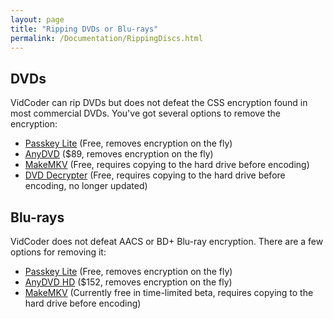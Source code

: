 ```yaml
---
layout: page
title: "Ripping DVDs or Blu-rays"
permalink: /Documentation/RippingDiscs.html
---
```


## DVDs
VidCoder can rip DVDs but does not defeat the CSS encryption found in most commercial DVDs. You've got several options to remove the encryption:

* [Passkey Lite](http://www.dvdfab.cn/dvd-decrypter.htm) (Free, removes encryption on the fly)
* [AnyDVD](http://www.slysoft.com/en/anydvd.html) ($89, removes encryption on the fly)
* [MakeMKV](http://www.makemkv.com/) (Free, requires copying to the hard drive before encoding)
* [DVD Decrypter](http://www.dvddecrypter.org.uk/) (Free, requires copying to the hard drive before encoding, no longer updated)

## Blu-rays
VidCoder does not defeat AACS or BD+ Blu-ray encryption. There are a few options for removing it:

* [Passkey Lite](http://www.dvdfab.cn/dvd-decrypter.htm) (Free, removes encryption on the fly)
* [AnyDVD HD](http://www.slysoft.com/en/anydvdhd.html) ($152, removes encryption on the fly)
* [MakeMKV](http://www.makemkv.com/) (Currently free in time-limited beta, requires copying to the hard drive before encoding)